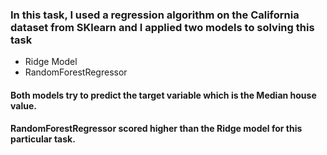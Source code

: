 ### In this task, I used a regression algorithm on the California dataset from SKlearn and I applied two models to solving this task

* Ridge Model
* RandomForestRegressor

#### Both models try to predict the target variable which is the Median house value.

#### RandomForestRegressor scored higher than the Ridge model for this particular task.
